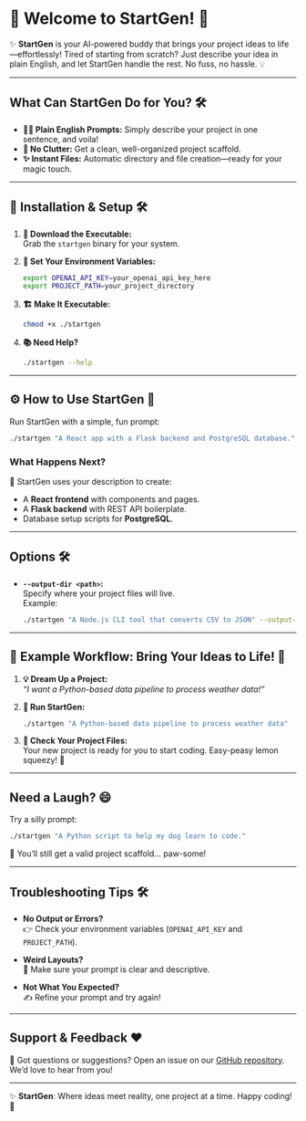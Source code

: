 
# 🚀 Welcome to StartGen! 🌟

✨ **StartGen** is your AI-powered buddy that brings your project ideas to life—effortlessly! Tired of starting from scratch? Just describe your idea in plain English, and let StartGen handle the rest. No fuss, no hassle. 💡

---

## What Can StartGen Do for You? 🛠️

- **👨‍💻 Plain English Prompts:** Simply describe your project in one sentence, and voila!
- **🎯 No Clutter:** Get a clean, well-organized project scaffold.
- **✨ Instant Files:** Automatic directory and file creation—ready for your magic touch.

---

## 🚧 Installation & Setup 🛠️

1. **🔽 Download the Executable:**  
   Grab the `startgen` binary for your system.

2. **🔑 Set Your Environment Variables:**  
   ```bash
   export OPENAI_API_KEY=your_openai_api_key_here
   export PROJECT_PATH=your_project_directory
   ```

3. **🏗️ Make It Executable:**  
   ```bash
   chmod +x ./startgen
   ```

4. **📚 Need Help?**  
   ```bash
   ./startgen --help
   ```

---

## ⚙️ How to Use StartGen 🎉

Run StartGen with a simple, fun prompt:

```bash
./startgen "A React app with a Flask backend and PostgreSQL database."
```

### **What Happens Next?**  
🧠 StartGen uses your description to create:
- A **React frontend** with components and pages.
- A **Flask backend** with REST API boilerplate.
- Database setup scripts for **PostgreSQL**.

---

## Options 🛠️

- **`--output-dir <path>`:**  
  Specify where your project files will live.  
  Example:
  ```bash
  ./startgen "A Node.js CLI tool that converts CSV to JSON" --output-dir ./my_project
  ```

---

## 🚀 Example Workflow: Bring Your Ideas to Life! 🌈

1. **💡 Dream Up a Project:**  
   *“I want a Python-based data pipeline to process weather data!”*

2. **🤖 Run StartGen:**  
   ```bash
   ./startgen "A Python-based data pipeline to process weather data"
   ```

3. **📂 Check Your Project Files:**  
   Your new project is ready for you to start coding. Easy-peasy lemon squeezy! 🍋

---

## Need a Laugh? 😄

Try a silly prompt:
```bash
./startgen "A Python script to help my dog learn to code."
```
🐶 You’ll still get a valid project scaffold… paw-some!

---

## Troubleshooting Tips 🛠️

- **No Output or Errors?**  
  👉 Check your environment variables (`OPENAI_API_KEY` and `PROJECT_PATH`).

- **Weird Layouts?**  
  📝 Make sure your prompt is clear and descriptive.

- **Not What You Expected?**  
  ✍️ Refine your prompt and try again!

---

## Support & Feedback ❤️

💌 Got questions or suggestions? Open an issue on our [GitHub repository](https://github.com/your-repo). We’d love to hear from you!

---

✨ **StartGen**: Where ideas meet reality, one project at a time. Happy coding! 🎉
